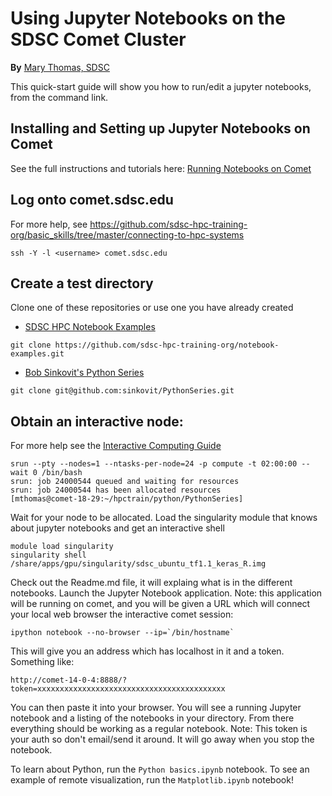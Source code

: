 # Using Jupyter Notebooks on the SDSC Comet Cluster
**By** [Mary Thomas, SDSC](https://www.sdsc.edu/research/researcher_spotlight/thomas_mary.html)

This quick-start guide will show you how to run/edit a jupyter notebooks, from the command link. 

## Installing and Setting up Jupyter Notebooks on Comet

See the full instructions and tutorials here:  [Running Notebooks on Comet](https://comet-notebooks-101.readthedocs.io/en/comet/index.html)


## Log onto comet.sdsc.edu  
For more help, see https://github.com/sdsc-hpc-training-org/basic_skills/tree/master/connecting-to-hpc-systems
```
ssh -Y -l <username> comet.sdsc.edu
```

## Create a test directory

Clone one of these repositories or use one you have already created
* [SDSC HPC Notebook Examples](https://github.com/sdsc-hpc-training-org/notebook-examples)
```
git clone https://github.com/sdsc-hpc-training-org/notebook-examples.git
```

* [Bob Sinkovit's Python Series](https://github.com/sinkovit/PythonSeries)
```
git clone git@github.com:sinkovit/PythonSeries.git
```

## Obtain an interactive node:
For more help see the [Interactive Computing Guide](https://github.com/sdsc-hpc-training-org/basic_skills/tree/master/interactive_computing)

```
srun --pty --nodes=1 --ntasks-per-node=24 -p compute -t 02:00:00 --wait 0 /bin/bash
srun: job 24000544 queued and waiting for resources
srun: job 24000544 has been allocated resources
[mthomas@comet-18-29:~/hpctrain/python/PythonSeries] 
```
Wait for your node to be allocated.
Load the singularity module that knows about jupyter notebooks and get an interactive shell
```
module load singularity
singularity shell /share/apps/gpu/singularity/sdsc_ubuntu_tf1.1_keras_R.img
```
Check out the Readme.md file, it will explaing what is in the different notebooks.
Launch the Jupyter Notebook application. 
Note: this application will be running on comet, and you will be given a URL which will connect your local web browser the interactive comet session:
```
ipython notebook --no-browser --ip=`/bin/hostname`
```
This will give you an address which has localhost in it and a token. Something
like:
```
http://comet-14-0-4:8888/?token=xxxxxxxxxxxxxxxxxxxxxxxxxxxxxxxxxxxxxxxxxx
```
You can then paste it into your browser. You will see a running Jupyter
notebook and a listing of the notebooks in your directory. From there everything should be working as a regular notebook.
Note: This token is your auth so don't email/send it around. It will go away when you stop the notebook. 

To learn about Python, run the ```Python basics.ipynb```   notebook.
To see an example of remote visualization, run the  ```Matplotlib.ipynb```  notebook!




